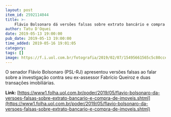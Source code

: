 ```yaml
---
layout: post
item_id: 2592114044
title: >-
    Flávio Bolsonaro dá versões falsas sobre extrato bancário e compra de imóveis
author: Tatu D'Oquei
date: 2019-05-13 19:00:00
pub_date: 2019-05-13 19:00:00
time_added: 2019-05-16 19:01:05
category: 
tags: []
image: https://f.i.uol.com.br/fotografia/2019/02/07/15495661565c5c80ccebf73_1549566156_3x2_rt.jpg
---
```


O senador Flávio Bolsonaro (PSL-RJ) apresentou versões falsas ao falar sobre a investigação contra seu ex-assessor Fabrício Queiroz e duas transações imobiliárias.

**Link:** [https://www1.folha.uol.com.br/poder/2019/05/flavio-bolsonaro-da-versoes-falsas-sobre-extrato-bancario-e-compra-de-imoveis.shtml](https://www1.folha.uol.com.br/poder/2019/05/flavio-bolsonaro-da-versoes-falsas-sobre-extrato-bancario-e-compra-de-imoveis.shtml)

